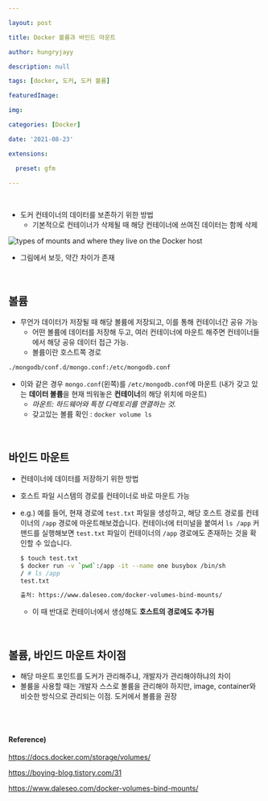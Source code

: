 ```yaml
---

layout: post

title: Docker 볼륨과 바인드 마운트

author: hungryjayy

description: null

tags: [docker, 도커, 도커 볼륨]

featuredImage: 

img: 

categories: [Docker]

date: '2021-08-23'

extensions:

  preset: gfm

---
```


<br>

* 도커 컨테이너의 데이터를 보존하기 위한 방법
  * 기본적으로 컨테이너가 삭제될 때 해당 컨테이너에 쓰여진 데이터는 함께 삭제

![types of mounts and where they live on the Docker host](https://docs.docker.com/storage/images/types-of-mounts.png) 

* 그림에서 보듯, 약간 차이가 존재

<br>

## 볼륨

* 무언가 데이터가 저장될 때 해당 볼륨에 저장되고, 이를 통해 컨테이너간 공유 가능
  * 어떤 볼륨에 데이터를 저장해 두고, 여러 컨테이너에 마운트 해주면 컨테이너들에서 해당 공유 데이터 접근 가능.
  * 볼륨이란 호스트쪽 경로

``` dockerfile
./mongodb/conf.d/mongo.conf:/etc/mongodb.conf
```

* 이와 같은 경우 `mongo.conf`(왼쪽)를 `/etc/mongodb.conf`에 마운트 (내가 갖고 있는 **데이터 볼륨**을 현재 띄워놓은 **컨테이너**의 해당 위치에 마운트)
  * *마운트: 하드웨어와 특정 디렉토리를 연결하는 것.*
  * 갖고있는 볼륨 확인 : `docker volume ls`

<br>

## 바인드 마운트

* 컨테이너에 데이터를 저장하기 위한 방법

* 호스트 파일 시스템의 경로를 컨테이너로 바로 마운트 가능

* e.g.) 예를 들어, 현재 경로에 `test.txt` 파일을 생성하고, 해당 호스트 경로를 컨테이너의 `/app` 경로에 마운트해보겠습니다. 컨테이너에 터미널을 붙여서 `ls /app` 커맨드를 실행해보면 `test.txt` 파일이 컨테이너의 `/app` 경로에도 존재하는 것을 확인할 수 있습니다.

  ```bash
  $ touch test.txt
  $ docker run -v `pwd`:/app -it --name one busybox /bin/sh
  / # ls /app
  test.txt
  
  출처: https://www.daleseo.com/docker-volumes-bind-mounts/ 
  ```
  * 이 때 반대로 컨테이너에서 생성해도 **호스트의 경로에도 추가됨**

<br>

## 볼륨, 바인드 마운트 차이점

* 해당 마운트 포인트를 도커가 관리해주냐, 개발자가 관리해야하냐의 차이
* 볼륨을 사용할 때는 개발자 스스로 볼륨을 관리해야 하지만, image, container와 비슷한 방식으로 관리되는 이점. 도커에서 볼륨을 권장

<br><br>

#### Reference)

https://docs.docker.com/storage/volumes/

https://boying-blog.tistory.com/31

https://www.daleseo.com/docker-volumes-bind-mounts/